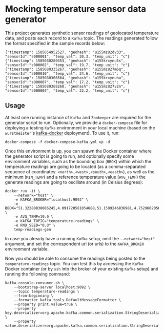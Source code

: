 # Mocking temperature sensor data generator

This project generates synthetic sensor readings of geolocated temperature data, and posts each record to a `Kafka` topic. The readings generated follow the format specified in the sample records below:

```
{"timestamp": 1585054952527, "geohash": "u155mz82dv33", "sensorId":"s000001", "temp_val": 20.3, "temp_unit": "c"} 
{"timestamp": 1585080280353, "geohash": "u155krxynu5s", "sensorId":"s000002", "temp_val": 19.7, "temp_unit": "c"}
{"timestamp": 1585080335267, "geohash": "u155mz827m6q", "sensorId":"s000010", "temp_val": 24.6, "temp_unit": "c"}
{"timestamp": 1585080366564, "geohash": "u155krxynuhu", "sensorId":"s000007", "temp_val": 17.2, "temp_unit": "c"}
{"timestamp": 1585080388268, "geohash": "u155mz827v2n", "sensorId":"s000004", "temp_val": 22.2, "temp_unit": "c"}
```

## Usage

At least one running instance of `Kafka` and `Zookeeper` are required for the generator script to run. Optionally, we provide a `docker-compose` file for deploying a testing `Kafka` environment in your local machine (based on the `wurstmeister`'s [kafka-docker](https://github.com/wurstmeister/kafka-docker/blob/master/docker-compose-single-broker.yml) deployment). To use it, run:

```
docker-compose -f docker-compose-kafka.yml up -d
```

Once this environment is up, you can spawn the Docker container where the generator script is going to run, and optionally specify some environment variables, such as the bounding box (`BBOX`) within which the temperature readings are going to be located (as a comma-separated sequence of coordinates: `<north>,<west>,<south>,<easth>`), as well as the minimum (`MIN_TEMP`) and a reference temperature value (`AVG_TEMP`) the generate readings are going to oscillate around (in Celsius degrees):

```
docker run -it \
    --network="host" \
    -e KAFKA_BROKER="localhost:9092" \
    -e BBOX="51.32288838086245,4.091720581054688,51.1509246836981,4.752960205078125" \
    -e AVG_TEMP=19.0 \
    -e KAFKA_TOPIC="temperature-readings" \
    -e RND_SEED="0.0" \
    temp-readings-gen
```

In case you already have a running `Kafka` setup, omit the `--network="host"` argument, and set the correspondent url (or urls) to the `KAFKA_BROKER` environment variable.

Now you should be able to consume the readings being posted to the `temperature-readings` topic. You can test this by accessing the `Kafka` Docker container (or by `ssh` into the broker of your existing `Kafka` setup) and running the following command:

```
kafka-console-consumer.sh \
    --bootstrap-server localhost:9092 \
    --topic temperature-readings \
    --from-beginning \
    --formatter kafka.tools.DefaultMessageFormatter \
    --property print.value=true \
    --property key.deserializer=org.apache.kafka.common.serialization.StringDeserializer \
    --property value.deserializer=org.apache.kafka.common.serialization.StringDeserializer
```
